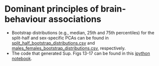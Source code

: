 # Dominant principles of brain-behaviour associations 

* Bootstrap distributions (e.g., median, 25th and 75th percentiles) for the split-half and sex-specific PCAs can be found in [split_half_bootstrap_distributions.csv](https://github.com/dblabs-mcgill-mila/HCDMNCOV_AD/blob/master/PCA/split_half_bootstrap_distributions.csv) and [males_females_bootstrap_distributions.csv](https://github.com/dblabs-mcgill-mila/HCDMNCOV_AD/blob/master/PCA/males_females_bootstrap_distributions.csv), respectively.
* The code that generated Sup. Figs 13-17 can be found in this [ipython notebook](PCA_risks_analyses_09.22.22.ipynb).
